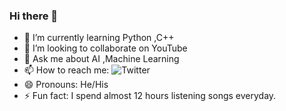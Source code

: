 ### Hi there 👋

- 🌱 I’m currently learning Python ,C++
- 👯 I’m looking to collaborate on YouTube
- 💬 Ask me about AI ,Machine Learning
- 📫 How to reach me: ![Twitter](twitter.com/doniev.bakhtiyor)
- 😄 Pronouns: He/His
- ⚡ Fun fact: I spend almost 12 hours listening songs everyday.

